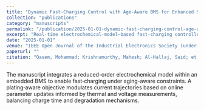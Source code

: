 ```yaml
---
title: "Dynamic Fast‑Charging Control with Age‑Aware BMS for Enhanced Stability and Efficiency in Li‑ion Batteries"
collection: "publications"
category: "manuscripts"
permalink: "/publication/2025-01-01-dynamic-fast-charging-control-age-aware-bms"
excerpt: "Real-time electrochemical-model–based fast‑charging controller embedded in an age‑aware BMS to suppress lithium plating while minimizing charge time."
date: "2025-01-01"
venue: "IEEE Open Journal of the Industrial Electronics Society (under review)"
paperurl: ""
citation: "Qasem, Mohammad; Krishnamurthy, Mahesh; Al‑Hallaj, Said; et al. (2025). \"Dynamic Fast‑Charging Control with Age‑Aware BMS for Enhanced Stability and Efficiency in Li‑ion Batteries.\" <i>IEEE OJIES</i>, under review."
---
```

The manuscript integrates a reduced-order electrochemical model within an embedded BMS to enable fast‑charging under aging-aware constraints. A plating‑aware objective modulates current trajectories based on online parameter updates informed by thermal and voltage measurements, balancing charge time and degradation mechanisms.
